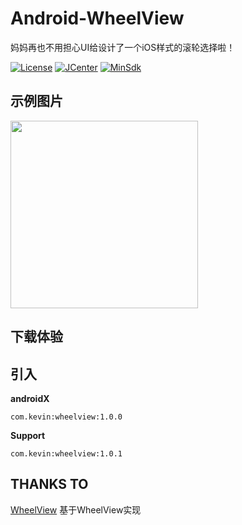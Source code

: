 # Android-WheelView

妈妈再也不用担心UI给设计了一个iOS样式的滚轮选择啦！

[![License](https://img.shields.io/badge/License%20-Apache%202-337ab7.svg?style=flat-square)](https://www.apache.org/licenses/LICENSE-2.0)
[![JCenter](https://img.shields.io/badge/%20JCenter%20-1.0.0-5bc0de.svg?style=flat-square)](https://bintray.com/xuehuayous/maven/WheelView/_latestVersion)
[![MinSdk](https://img.shields.io/badge/%20MinSdk%20-%2014%2B%20-f0ad4e.svg?style=flat-square)](https://android-arsenal.com/api?level=14)

## 示例图片

<img src="https://raw.githubusercontent.com/xuehuayous/Android-WheelView/master/sample/pic/01.jpg" width="300" />

## 下载体验

## 引入

**androidX**

```
com.kevin:wheelview:1.0.0
```

**Support**

```
com.kevin:wheelview:1.0.1
```

## THANKS TO

[WheelView](https://github.com/Wiser-Wong/WheelView) 基于WheelView实现
